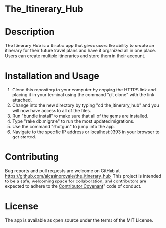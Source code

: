 # The_Itinerary_Hub

# Description

The Itinerary Hub is a Sinatra app that gives users the ability to create an itinerary for their future travel plans and have it organized all in one place. Users can create multiple itineraries and store them in their account.

# Installation and Usage

1. Clone this repository to your computer by copying the HTTPS link and placing it in your terminal using the command "git clone" with the link attached.
2. Change into the new directory by typing "cd the_itinerary_hub" and you will now have access to all of the files.
3. Run "bundle install" to make sure that all of the gems are installed.
4. Type "rake db:migrate" to run the most updated migrations.
5. Use the command "shotgun" to jump into the app.
6. Navigate to the specific IP address or localhost:9393 in your browser to get started.

# Contributing

Bug reports and pull requests are welcome on GitHub at https://github.com/alcasinoroyale/the_itinerary_hub. This project is intended to be a safe, welcoming space for collaboration, and contributors are expected to adhere to the <a href="http://contributor-covenant.org">Contributor Covenant</a>" code of conduct.

# License

The app is available as open source under the terms of the MIT License.
